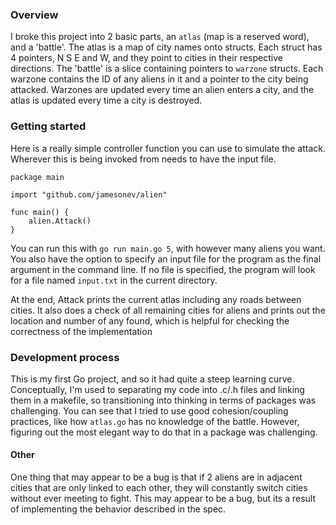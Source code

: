 ### Overview

I broke this project into 2 basic parts, an `atlas` (map is a reserved word), and a 'battle'. The atlas is a map of city names onto structs. Each struct has 4 pointers, N S E and W, and they point to cities in their respective directions. The 'battle' is a slice containing pointers to `warzone` structs. Each warzone contains the ID of any aliens in it and a pointer to the city being attacked. Warzones are updated every time an alien enters a city, and the atlas is updated every time a city is destroyed.

### Getting started

Here is a really simple controller function you can use to simulate the attack. Wherever this is being invoked from needs to have the input file.

```
package main

import "github.com/jamesonev/alien"

func main() {
	alien.Attack()
}
```

You can run this with `go run main.go 5`, with however many aliens you want. You also have the option to specify an input file for the program as the final argument in the command line. If no file is specified, the program will look for a file named `input.txt` in the current directory.

At the end, Attack prints the current atlas including any roads between cities. It also does a check of all remaining cities for aliens and prints out the location and number of any found, which is helpful for checking the correctness of the implementation

### Development process

This is my first Go project, and so it had quite a steep learning curve. Conceptually, I'm used to separating my code into .c/.h files and linking them in a makefile, so transitioning into thinking in terms of packages was challenging. You can see that I tried to use good cohesion/coupling practices, like how `atlas.go` has no knowledge of the battle. However, figuring out the most elegant way to do that in a package was challenging.

#### Other

One thing that may appear to be a bug is that if 2 aliens are in adjacent cities that are only linked to each other, they will constantly switch cities without ever meeting to fight. This may appear to be a bug, but its a result of implementing the behavior described in the spec.
